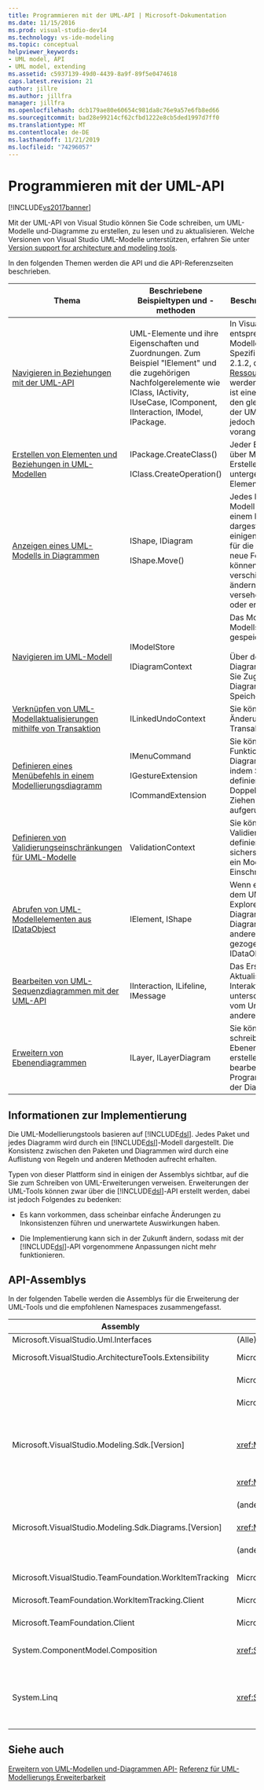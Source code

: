 ```yaml
---
title: Programmieren mit der UML-API | Microsoft-Dokumentation
ms.date: 11/15/2016
ms.prod: visual-studio-dev14
ms.technology: vs-ide-modeling
ms.topic: conceptual
helpviewer_keywords:
- UML model, API
- UML model, extending
ms.assetid: c5937139-49d0-4439-8a9f-89f5e0474618
caps.latest.revision: 21
author: jillre
ms.author: jillfra
manager: jillfra
ms.openlocfilehash: dcb179ae80e60654c981da8c76e9a57e6fb8ed66
ms.sourcegitcommit: bad28e99214cf62cfbd1222e8cb5ded1997d7ff0
ms.translationtype: MT
ms.contentlocale: de-DE
ms.lasthandoff: 11/21/2019
ms.locfileid: "74296057"
---
```

# <a name="programming-with-the-uml-api"></a>Programmieren mit der UML-API
[!INCLUDE[vs2017banner](../includes/vs2017banner.md)]

Mit der UML-API von Visual Studio können Sie Code schreiben, um UML-Modelle und-Diagramme zu erstellen, zu lesen und zu aktualisieren. Welche Versionen von Visual Studio UML-Modelle unterstützen, erfahren Sie unter [Version support for architecture and modeling tools](../modeling/what-s-new-for-design-in-visual-studio.md#VersionSupport).

 In den folgenden Themen werden die API und die API-Referenzseiten beschrieben.

|Thema|Beschriebene Beispieltypen und -methoden|Beschriebene Funktionen|
|-----------|-----------------------------------------|------------------------|
|[Navigieren in Beziehungen mit der UML-API](../modeling/navigate-relationships-with-the-uml-api.md)|UML-Elemente und ihre Eigenschaften und Zuordnungen. Zum Beispiel "IElement" und die zugehörigen Nachfolgerelemente wie IClass, IActivity, IUseCase, IComponent, IInteraction, IModel, IPackage.|In Visual Studio entsprechen UML-Modelle der UML-Spezifikation Version 2.1.2, die auf der [UML-Ressourcenseite](https://go.microsoft.com/fwlink/?LinkId=160796)abgerufen werden kann. Jeder Typ ist eine Schnittstelle, die den gleichen Namen wie der UML-Typ hat, dem jedoch ein "I" vorangestellt ist.|
|[Erstellen von Elementen und Beziehungen in UML-Modellen](../modeling/create-elements-and-relationships-in-uml-models.md)|IPackage.CreateClass()<br /><br /> IClass.CreateOperation()|Jeder Elementtyp verfügt über Methoden zum Erstellen seiner untergeordneten Elemente.|
|[Anzeigen eines UML-Modells in Diagrammen](../modeling/display-a-uml-model-on-diagrams.md)|IShape, IDiagram<br /><br /> IShape.Move()|Jedes Element in einem Modell kann als Form in einem Diagramm dargestellt werden. In einigen Fällen können Sie für die einzelnen Objekte neue Formen erstellen. Sie können diese Formen verschieben, ihre Größe ändern, mit Farbe versehen und reduzieren oder erweitern.|
|[Navigieren im UML-Modell](../modeling/navigate-the-uml-model.md)|IModelStore<br /><br /> IDiagramContext|Das Modell wird im Modellspeicher gespeichert.<br /><br /> Über den Diagrammkontext erhalten Sie Zugriff auf das aktuelle Diagramm und den Speicher.|
|[Verknüpfen von UML-Modellaktualisierungen mithilfe von Transaktion](../modeling/link-uml-model-updates-by-using-transactions.md)|ILinkedUndoContext|Sie können eine Reihe von Änderungen zu einer Transaktion verknüpfen.|
|[Definieren eines Menübefehls in einem Modellierungsdiagramm](../modeling/define-a-menu-command-on-a-modeling-diagram.md)|IMenuCommand<br /><br /> IGestureExtension<br /><br /> ICommandExtension|Sie können die Funktionalität eines Diagramms erweitern, indem Sie Befehle definieren, die per Doppelklick und das Ziehen in das Diagramm aufgerufen werden.|
|[Definieren von Validierungseinschränkungen für UML-Modelle](../modeling/define-validation-constraints-for-uml-models.md)|ValidationContext|Sie können Validierungsregeln definieren, mit denen Sie sicherstellen können, dass ein Modell angegebene Einschränkungen erfüllt.|
|[Abrufen von UML-Modellelementen aus IDataObject](../modeling/get-uml-model-elements-from-idataobject.md)|IElement, IShape|Wenn ein Element aus dem UML-Modell-Explorer oder einem UML-Diagramm in ein anderes Diagramm oder eine andere Anwendung gezogen wird, wird es als IDataObject serialisiert.|
|[Bearbeiten von UML-Sequenzdiagrammen mit der UML-API](../modeling/edit-uml-sequence-diagrams-by-using-the-uml-api.md)|IInteraction, ILifeline, IMessage|Das Erstellen und Aktualisieren eines Interaktionsdiagramms unterscheidet sich leicht vom Umgang mit den anderen Diagrammtypen.|
|[Erweitern von Ebenendiagrammen](../modeling/extend-layer-diagrams.md)|ILayer, ILayerDiagram|Sie können Code schreiben, um Ebenendiagramme zu erstellen und zu bearbeiten sowie Programmcode anhand der Diagramme zu prüfen.|

## <a name="about-the-implementation"></a>Informationen zur Implementierung
 Die UML-Modellierungstools basieren auf [!INCLUDE[dsl](../includes/dsl-md.md)]. Jedes Paket und jedes Diagramm wird durch ein [!INCLUDE[dsl](../includes/dsl-md.md)]-Modell dargestellt. Die Konsistenz zwischen den Paketen und Diagrammen wird durch eine Auflistung von Regeln und anderen Methoden aufrecht erhalten.

 Typen von dieser Plattform sind in einigen der Assemblys sichtbar, auf die Sie zum Schreiben von UML-Erweiterungen verweisen. Erweiterungen der UML-Tools können zwar über die [!INCLUDE[dsl](../includes/dsl-md.md)]-API erstellt werden, dabei ist jedoch Folgendes zu bedenken:

- Es kann vorkommen, dass scheinbar einfache Änderungen zu Inkonsistenzen führen und unerwartete Auswirkungen haben.

- Die Implementierung kann sich in der Zukunft ändern, sodass mit der [!INCLUDE[dsl](../includes/dsl-md.md)]-API vorgenommene Anpassungen nicht mehr funktionieren.

## <a name="the-api-assemblies"></a>API-Assemblys
 In der folgenden Tabelle werden die Assemblys für die Erweiterung der UML-Tools und die empfohlenen Namespaces zusammengefasst.

|Assembly|Namespaces|Bietet Zugriff auf:|
|--------------|----------------|-------------------------|
|Microsoft.VisualStudio.Uml.Interfaces|(Alle)|UML-Typen|
|Microsoft.VisualStudio.ArchitectureTools.Extensibility|Microsoft. VisualStudio. architecturetools. Extensibility. UML|[Erstellungs Methoden](../modeling/create-elements-and-relationships-in-uml-models.md)|
||Microsoft.VisualStudio.ArchitectureTools.Extensibility.Presentation|[Diagramme und Formen](../modeling/display-a-uml-model-on-diagrams.md)|
||Microsoft.VisualStudio.ArchitectureTools.Extensibility|[Das Modellierungsprojekt](../modeling/read-a-uml-model-in-program-code.md)|
|Microsoft.VisualStudio.Modeling.Sdk.[Version]|<xref:Microsoft.VisualStudio.Modeling.ExtensionEnablement>|[Menübefehls Erweiterung](../modeling/define-a-menu-command-on-a-modeling-diagram.md).<br /><br /> [Verknüpfte rückgängig-Transaktionen](../modeling/link-uml-model-updates-by-using-transactions.md).|
||<xref:Microsoft.VisualStudio.Modeling.Validation>|[Validierung](../modeling/define-validation-constraints-for-uml-models.md)|
||(andere Namespaces)|Nur für erweiterte Verwendung empfohlen|
|Microsoft.VisualStudio.Modeling.Sdk.Diagrams.[Version]|<xref:Microsoft.VisualStudio.Modeling.Diagrams.ExtensionEnablement>|[Gesten Handler](../modeling/define-a-gesture-handler-on-a-modeling-diagram.md).|
||(andere Namespaces)|Nur für erweiterte Verwendung empfohlen|
|Microsoft.VisualStudio.TeamFoundation.WorkItemTracking|Microsoft.VisualStudio.TeamFoundation.WorkItemTracking|[Links zu Arbeits Elementen](../modeling/define-a-work-item-link-handler.md).|
|Microsoft.TeamFoundation.WorkItemTracking.Client|Microsoft.TeamFoundation.WorkItemTracking.Client|[Arbeitselemente und ihre Felder](../modeling/define-a-work-item-link-handler.md).|
|Microsoft.TeamFoundation.Client|Microsoft.TeamFoundation.Client|[Arbeitselemente und ihre Felder](../modeling/define-a-work-item-link-handler.md).|
|System.ComponentModel.Composition|<xref:System.ComponentModel.Composition>|[Exportieren und importieren für MEF-Komponenten](../modeling/define-and-install-a-modeling-extension.md)|
|System.Linq|<xref:System.Linq>|[Einfache Bearbeitung von Auflistungen, insbesondere beim Umgang mit Beziehungen](../modeling/navigate-relationships-with-the-uml-api.md).|

## <a name="see-also"></a>Siehe auch
 [Erweitern von UML-Modellen und-Diagrammen API-](../modeling/extend-uml-models-and-diagrams.md) [Referenz für UML-Modellierungs Erweiterbarkeit](../modeling/api-reference-for-uml-modeling-extensibility.md)
